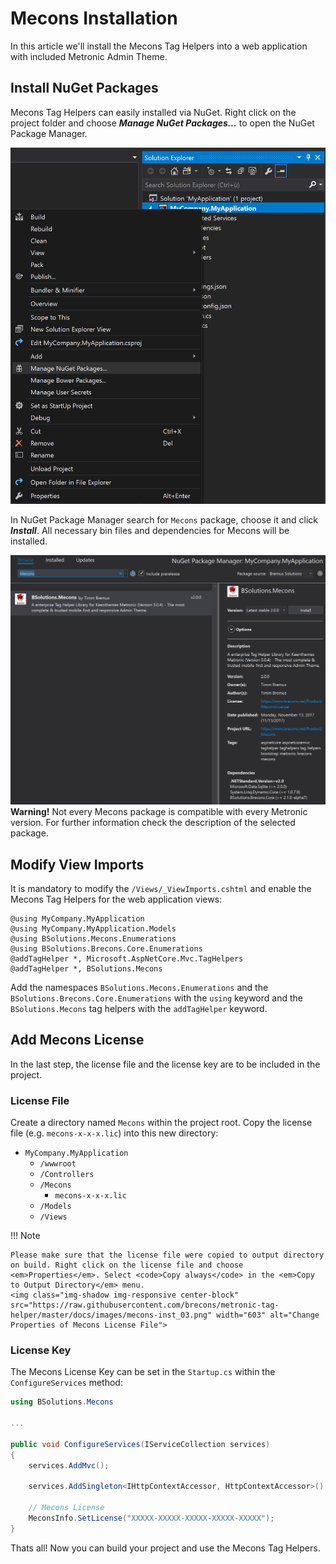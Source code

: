 # Mecons Installation

In this article we'll install the Mecons Tag Helpers into a web application with included Metronic Admin Theme.

## Install NuGet Packages

Mecons Tag Helpers can easily installed via NuGet. Right click on the project folder and choose ***Manage NuGet Packages...*** to open the NuGet Package Manager.

<img class="img-shadow img-responsive center-block" src="https://raw.githubusercontent.com/brecons/metronic-tag-helper/master/docs/images/mecons-inst_01.png" width="580" alt="Manage NuGet Packages in Visual Studio">

In NuGet Package Manager search for `Mecons` package, choose it and click ***Install***. All necessary bin files and dependencies for Mecons will be installed.

<img class="img-shadow img-responsive center-block" src="https://raw.githubusercontent.com/brecons/metronic-tag-helper/master/docs/images/mecons-inst_02.png" width="914" alt="Mecons in NuGet Package Manager">

<div class="alert alert-warning" role="alert">
    <strong>Warning!</strong>
    Not every Mecons package is compatible with every Metronic version. For further information check the description of the selected package.
</div>

## Modify View Imports

It is mandatory to modify the `/Views/_ViewImports.cshtml` and enable the Mecons Tag Helpers for the web application views:

```markup
@using MyCompany.MyApplication
@using MyCompany.MyApplication.Models
@using BSolutions.Mecons.Enumerations
@using BSolutions.Brecons.Core.Enumerations
@addTagHelper *, Microsoft.AspNetCore.Mvc.TagHelpers
@addTagHelper *, BSolutions.Mecons
```

Add the namespaces `BSolutions.Mecons.Enumerations` and the `BSolutions.Brecons.Core.Enumerations` with the `using` keyword and the `BSolutions.Mecons` tag helpers with the `addTagHelper` keyword.

## Add Mecons License

In the last step, the license file and the license key are to be included in the project.

### License File

Create a directory named `Mecons` within the project root. Copy the license file (e.g. `mecons-x-x-x.lic`) into this new directory:

* `MyCompany.MyApplication`
  * `/wwwroot`
  * `/Controllers`
  * `/Mecons`
    * `mecons-x-x-x.lic`
  * `/Models`
  * `/Views`

!!! Note

    Please make sure that the license file were copied to output directory on build. Right click on the license file and choose <em>Properties</em>. Select <code>Copy always</code> in the <em>Copy to Output Directory</em> menu.
    <img class="img-shadow img-responsive center-block" src="https://raw.githubusercontent.com/brecons/metronic-tag-helper/master/docs/images/mecons-inst_03.png" width="603" alt="Change Properties of Mecons License File">

### License Key

The Mecons License Key can be set in the `Startup.cs` within the `ConfigureServices` method:

```csharp
using BSolutions.Mecons

...

public void ConfigureServices(IServiceCollection services)
{
    services.AddMvc();

    services.AddSingleton<IHttpContextAccessor, HttpContextAccessor>();

    // Mecons License
    MeconsInfo.SetLicense("XXXXX-XXXXX-XXXXX-XXXXX-XXXXX");
}
```

Thats all! Now you can build your project and use the Mecons Tag Helpers.